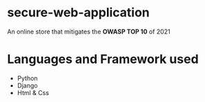 # secure-web-application
An online store that mitigates the **OWASP TOP 10** of 2021

# Languages and Framework used
- Python
- Django
- Html & Css
